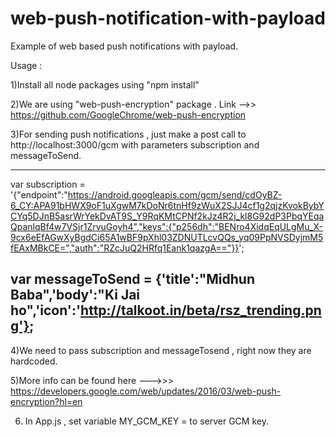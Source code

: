 # web-push-notification-with-payload
Example of web based push notifications with payload.

Usage :

1)Install all node packages using "npm install"

2)We are using "web-push-encryption" package . Link -->> https://github.com/GoogleChrome/web-push-encryption

3)For sending push notifications , just make a post call to http://localhost:3000/gcm with parameters subscription and messageToSend. 

-----------------------------------------------------------------------------------------------------------------------------------------
 var subscription = '{"endpoint":"https://android.googleapis.com/gcm/send/cdOyBZ-6_CY:APA91bHWX9oF1uXgwM7kDoNr6tnHf9zWuX2SJJ4cf1g2qjzKvokBybYCYq5DJnB5asrWrYekDvAT9S_Y9RqKMtCPNf2kJz4R2j_kl8G92dP3PbqYEqaQpanlqBf4w7VSjr1ZrvuGoyh4","keys":{"p256dh":"BENro4XidqEqULgMu_X-9cx6eEfAGwXyBgdCi65A1wBF9pXhl03ZDNUTLcvQQs_yq09PpNVSDyjmM5fEAxMBkCE=","auth":"RZcJuQ2HRfq1Eank1qazgA=="}}';
 
 var messageToSend = {'title':"Midhun Baba",'body':"Ki Jai ho",'icon':'http://talkoot.in/beta/rsz_trending.png'};
---------------------------------------------------------------------------------------------------------------------------------------
4)We need to pass subscription and messageTosend , right now they are hardcoded.

5)More info can be found here --->>> https://developers.google.com/web/updates/2016/03/web-push-encryption?hl=en

6) In App.js , set variable MY_GCM_KEY = to server GCM key.

